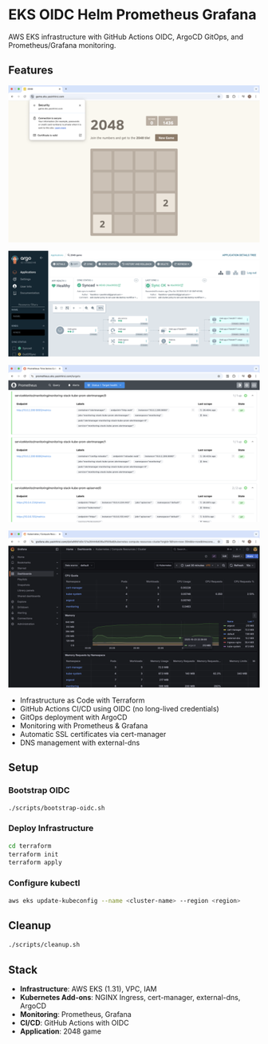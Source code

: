# EKS OIDC Helm Prometheus Grafana

AWS EKS infrastructure with GitHub Actions OIDC, ArgoCD GitOps, and Prometheus/Grafana monitoring.

## Features

![2048 Game Deployment](images/2048-secure.png)

![ArgoCD Dashboard](images/argocd-1.png)

![Prometheus Monitoring](images/prometheus-1.png)

![Grafana Visualization](images/grafana-1.png)

- Infrastructure as Code with Terraform
- GitHub Actions CI/CD using OIDC (no long-lived credentials)
- GitOps deployment with ArgoCD
- Monitoring with Prometheus & Grafana
- Automatic SSL certificates via cert-manager
- DNS management with external-dns

## Setup

### Bootstrap OIDC

```bash
./scripts/bootstrap-oidc.sh
```

### Deploy Infrastructure

```bash
cd terraform
terraform init
terraform apply
```

### Configure kubectl

```bash
aws eks update-kubeconfig --name <cluster-name> --region <region>
```

## Cleanup

```bash
./scripts/cleanup.sh
```

## Stack

- **Infrastructure**: AWS EKS (1.31), VPC, IAM
- **Kubernetes Add-ons**: NGINX Ingress, cert-manager, external-dns, ArgoCD
- **Monitoring**: Prometheus, Grafana
- **CI/CD**: GitHub Actions with OIDC
- **Application**: 2048 game 

